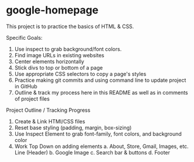 # google-homepage

This project is to practice the basics of HTML & CSS.

Specific Goals:

1. Use inspect to grab background/font colors.
2. Find image URLs in existing websites
3. Center elements horizontally
4. Stick divs to top or bottom of a page
5. Use appropriate CSS selectors to copy a page's styles
6. Practice making git commits and using command line to update project in GitHub
7. Outline & track my process here in this README as well as in comments of project files

Project Outline / Tracking Progress

1. Create & Link HTMl/CSS files <!-- Done -->
2. Reset base styling (padding, margin, box-sizing) <!-- Done -->
3. Use Inspect Element to grab font-family, font colors, and background color
4. Work Top Down on adding elements
   a. About, Store, Gmail, Images, etc. Line (Header) <!-- Done -->
   b. Google Image <!-- Done -->
   c. Search bar & buttons <!-- Done -->
   d. Footer
